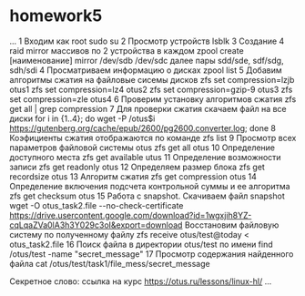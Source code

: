 # homework5
...
1  Входим как root sudo su
2  Просмотр устройств lsblk
3  Создание 4 raid mirror массивов по 2 устройства в каждом
   zpool create [наименование] mirror /dev/sdb /dev/sdc
   далее пары sdd/sde, sdf/sdg, sdh/sdi
4  Просматриваем информацию о дисках zpool list
5  Добавим алгоритмы сжатия на файловые сисемы дисков
   zfs set compression=lzjb otus1
   zfs set compression=lz4 otus2
   zfs set compression=gzip-9 otus3
   zfs set compression=zle otus4
6  Проверим установку алгоритмов сжатия zfs get all | grep compression
7  Для проверки сжатия скачаем файл на все диски
   for i in {1..4}; do wget -P /otus$i https://gutenberg.org/cache/epub/2600/pg2600.converter.log; done
8  Коэфициенты сжатия отображаются по команде zfs list
9  Просмотр всех параметров файловой системы otus
   zfs get all otus
10 Определение доступного места zfs get available utus
11 Определение возможности записи zfs get readonly otus
12 Определяем размер блока zfs get recordsize otus
13 Алгоритм сжатия zfs get compression otus
14 Определение включения подсчета контрольной суммы и ее алгоритма
   zfs get checksum otus
15 Работа с snapshot.
   Скачиваем файл snapshot
   wget -O otus_task2.file --no-check-certificate https://drive.usercontent.google.com/download?id=1wgxjih8YZ-cqLqaZVa0lA3h3Y029c3oI&export=download
   Восстановим файловую систему по полученному файлу
   zfs receive otus/test@today < otus_task2.file
16 Поиск файла в директории otus/test по имени
   find /otus/test -name "secret_message"
17 Просмотр содержания найденного файла
   cat /otus/test/task1/file_mess/secret_message

   Секретное слово: ссылка на курс https://otus.ru/lessons/linux-hl/
...
